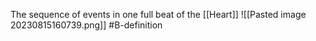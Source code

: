 The sequence of events in one full beat of the [[Heart]]
![[Pasted image 20230815160739.png]]
#B-definition 